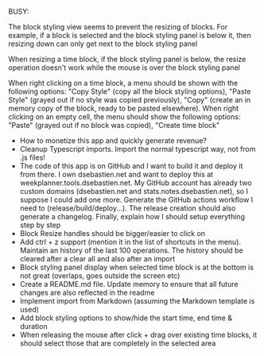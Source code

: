 BUSY:



The block styling view seems to prevent the resizing of blocks. For example, if a block is selected and the block styling panel is below it, then resizing down can only get next to the block styling panel

When resizing a time block, if the block styling panel is below, the resize operation doesn't work while the mouse is over the block styling panel

When right clicking on a time block, a menu should be shown with the following options: "Copy Style" (copy all the block styling options), "Paste Style" (grayed out if no style was copied previously), "Copy" (create an in memory copy of the block, ready to be pasted elsewhere). When right clicking on an empty cell, the menu should show the following options: "Paste" (grayed out if no block was copied), "Create time block"

- How to monetize this app and quickly generate revenue?
- Cleanup Typescript imports. Import the normal typescript way, not from .js files!
- The code of this app is on GitHub and I want to build it and deploy it from there. I own dsebastien.net and want to deploy this at weekplanner.tools.dsebastien.net. My GitHub account has already two custom domains (dsebastien.net and stats.notes.dsebastien.net), so I suppose I could add one more. Generate the GitHub actions workflow I need to (release/build/deploy...). The release creation should also generate a changelog. Finally, explain how I should setup everything step by step
- Block Resize handles should be bigger/easier to click on
- Add ctrl + z support (mention it in the list of shortcuts in the menu). Maintain an history of the last 100 operations. The history should be cleared after a clear all and also after an import
- Block styling panel display when selected time block is at the bottom is not great (overlaps, goes outside the screen etc)
- Create a README.md file. Update memory to ensure that all future changes are also reflected in the readme
- Implement import from Markdown (assuming the Markdown template is used)
- Add block styling options to show/hide the start time, end time & duration
- When releasing the mouse after click + drag over existing time blocks, it should select those that are completely in the selected area